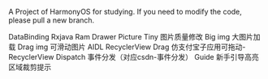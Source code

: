 A Project of HarmonyOS for studying. If you need to modify the code, please pull a new branch.

DataBinding
Rxjava
Ram
Drawer
Picture Tiny          图片质量修改
Big img               大图片加载
Drag img              可滑动图片
AIDL
RecyclerView Drag     仿支付宝子应用可拖动-RecyclerView
Dispatch              事件分发（对应csdn-事件分发）
Guide                 新手引导高亮区域裁剪提示
